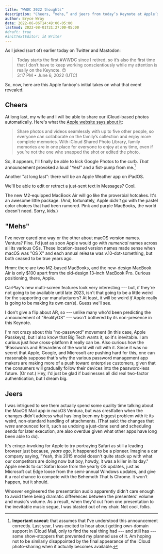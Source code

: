 ```yaml
---
title: "WWDC 2022 thoughts"
description: "Cheers, “mehs,” and jeers from today’s Keynote at Apple’s latest Worldwide Developers Conference."
author: Bryce Wray
date: 2022-06-06T14:49:00-05:00
lastmod: 2022-08-01T21:27:00-05:00
#draft: true
#initTextEditor: iA Writer
---
```


As I joked (sort of) earlier today on Twitter and Mastodon:

> Today starts the first #WWDC since I retired, so it’s also the first time that I don’t have to keep working conscientiously while my attention is really on the Keynote. 😉\
> <span class="pokey">3:17 PM • June 6, 2022 (UTC)</span>

So, now, here are this Apple fanboy's initial takes on what that event revealed.

## Cheers

At long last, my wife and I will be able to share our iCloud-based photos automatically. Here's what the [Apple website says about it](https://www.apple.com/ios/ios-16-preview/):

> Share photos and videos seamlessly with up to five other people, so everyone can collaborate on the family’s collection and enjoy more complete memories. With iCloud Shared Photo Library, family memories are in one place for everyone to enjoy at any time, even if you’re not the one who snapped the shot or edited the photo.

So, it appears, I'll finally be able to kick Google Photos to the curb. *That* announcement provoked a loud "Yes!" and a fist-pump from me.[^domainMail]

[^domainMail]: **Important caveat**: that assumes that I've understood this announcement correctly. Last year, I was excited to hear about getting own-domain support in iCloud Mail, only to find the real thing had --- and still has --- some show-stoppers that prevented my planned use of it. Am hoping not to be similarly disappointed by the final appearance of the iCloud photo-sharing when it actually becomes available.

Another "at long last": there will be an Apple Weather app on iPadOS.

We'll be able to edit or retract a just-sent text in Messages? Cool.

The new M2-equipped MacBook Air will go like the proverbial hotcakes. It's an awesome little package. (And, fortunately, Apple *didn't* go with the pastel color choices that had been rumored. Pink and purple MacBooks, the world doesn't need. Sorry, kids.)

## "Mehs"

I've never cared one way or the other about macOS version names. Ventura? Fine. I'd just as soon Apple would go with *numerical* names across all its various OSs. These location-based version names made sense when macOS was "OS X" and each annual release was v.10-dot-something, but both ceased to be true years ago.

Hmm: there are two M2-based MacBooks, and the new-design MacBook Air is only $100 apart from the old-design 13-inch MacBook Pro. Curious positioning, there, Apple.

CarPlay's new multi-screen features look very interesting --- but, if they're not going to be available until late 2023, isn't that going to be a little weird for the supporting car manufacturers? At least, it will be weird *if* Apple really is going to be making its own car(s). Guess we'll see.

I don't give a flip about AR, so --- unlike many who'd been predicting the announcement of "RealityOS" --- wasn't bothered by its non-presence in this Keynote.

I'm not crazy about this "no-password" movement (in this case, Apple Passkeys), but I also know that Big Tech wants it, so it's inevitable. I am curious just how cross-platform it really can be. Also curious how the 1Passwords and Bitwardens of the world will roll with it. Since it was no secret that Apple, Google, and Microsoft are pushing hard for this, one can reasonably suppose that's why the various password management app makers are making more of a push toward enterprise customers, given that the consumers will gradually follow their devices into the password-less future. (Or not.) Hey, I'd just be glad if businesses all did real two-factor authentication, but I dream big.

## Jeers

I was intrigued to see them actually spend some quality time talking about the MacOS Mail app in macOS Ventura, but was crestfallen when the changes didn't address what has long been my biggest problem with it: its weird, non-standard handling of attachments. (That said: the changes that *were* announced for it, such as undoing a just-done send and scheduling sends for later execution, are also overdue given what other apps have long been able to do).

It's cringe-invoking for Apple to try portraying Safari as still a leading browser just because, *years ago*, it happened to be a pioneer. Imagine a car company saying, "Yeah, this 2015 model doesn't quite stack up with what our competitors are doing now but boy, howdy, it was a killer in its day." Apple needs to cut Safari loose from the yearly OS updates, just as Microsoft cut Edge loose from the semi-annual Windows updates, and give it a real chance to compete with the Behemoth That Is Chrome. It won't happen, but it should.

Whoever engineered the presentation audio apparently didn't care enough to avoid there being dramatic differences between the presenters' volume and music's volume. As a result, when they'd cut from one presentation to the inevitable music segue, I was blasted out of my chair. Not cool, folks.
